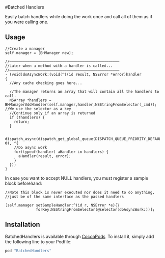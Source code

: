 #Batched Handlers

Easily batch handlers while doing the work once and call all of them as if you were calling one.

## Usage

```objc
//Create a manager
self.manager = [BHManager new];

//––––––––––––––––––––––––––––––––––––––––––––––––––
//Later when a method with a handler is called...
//––––––––––––––––––––––––––––––––––––––––––––––––––
- (void)doAsyncWork:(void(^)(id result, NSError *error)handler
{
  //Any cache checking goes here...
  
  //The manager returns an array that will contain all the handlers to call.
  NSArray *handlers = BHManagerAddHandler(self.manager,handler,NSStringFromSelector(_cmd)); //We use the selector as a key
  //Continue only if an array is returned 
  if (!handlers) {
    return;
  }

  dispatch_async(dispatch_get_global_queue(DISPATCH_QUEUE_PRIORITY_DEFAULT, 0), ^{
    //Do async work
    for(typeof(handler) aHandler in handlers) {
      aHandler(result, error);
    }
  });
}
```

In case you want to accept NULL handlers, you must register a sample block beforehand:

```objc
//Note this block is never executed nor does it need to do anything, 
//just be of the same interface as the passed handlers

[self.manager setSampleHandler:^(id r, NSError *e){}
              forKey:NSStringFromSelector(@selector(doAsyncWork:))];
```

## Installation

BatchedHandlers is available through [CocoaPods](http://cocoapods.org). To install
it, simply add the following line to your Podfile:

```ruby
pod "BatchedHandlers"
```
